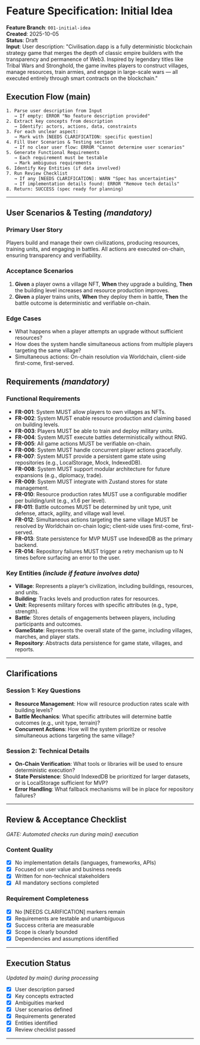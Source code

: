 # Feature Specification: Initial Idea

**Feature Branch**: `001-initial-idea`  
**Created**: 2025-10-05  
**Status**: Draft  
**Input**: User description: "Civilisation.dapp is a fully deterministic blockchain strategy game that merges the depth of classic empire builders with the transparency and permanence of Web3. Inspired by legendary titles like Tribal Wars and Stronghold, the game invites players to construct villages, manage resources, train armies, and engage in large-scale wars — all executed entirely through smart contracts on the blockchain."

## Execution Flow (main)
```
1. Parse user description from Input
   → If empty: ERROR "No feature description provided"
2. Extract key concepts from description
   → Identify: actors, actions, data, constraints
3. For each unclear aspect:
   → Mark with [NEEDS CLARIFICATION: specific question]
4. Fill User Scenarios & Testing section
   → If no clear user flow: ERROR "Cannot determine user scenarios"
5. Generate Functional Requirements
   → Each requirement must be testable
   → Mark ambiguous requirements
6. Identify Key Entities (if data involved)
7. Run Review Checklist
   → If any [NEEDS CLARIFICATION]: WARN "Spec has uncertainties"
   → If implementation details found: ERROR "Remove tech details"
8. Return: SUCCESS (spec ready for planning)
```

---

## User Scenarios & Testing *(mandatory)*

### Primary User Story
Players build and manage their own civilizations, producing resources, training units, and engaging in battles. All actions are executed on-chain, ensuring transparency and verifiability.

### Acceptance Scenarios
1. **Given** a player owns a village NFT, **When** they upgrade a building, **Then** the building level increases and resource production improves.
2. **Given** a player trains units, **When** they deploy them in battle, **Then** the battle outcome is deterministic and verifiable on-chain.

### Edge Cases
- What happens when a player attempts an upgrade without sufficient resources?
- How does the system handle simultaneous actions from multiple players targeting the same village?
- Simultaneous actions: On-chain resolution via Worldchain, client-side first-come, first-served.

## Requirements *(mandatory)*

### Functional Requirements
- **FR-001**: System MUST allow players to own villages as NFTs.
- **FR-002**: System MUST enable resource production and claiming based on building levels.
- **FR-003**: Players MUST be able to train and deploy military units.
- **FR-004**: System MUST execute battles deterministically without RNG.
- **FR-005**: All game actions MUST be verifiable on-chain.
- **FR-006**: System MUST handle concurrent player actions gracefully.
- **FR-007**: System MUST provide a persistent game state using repositories (e.g., LocalStorage, Mock, IndexedDB).
- **FR-008**: System MUST support modular architecture for future expansions (e.g., diplomacy, trade).
- **FR-009**: System MUST integrate with Zustand stores for state management.
- **FR-010**: Resource production rates MUST use a configurable modifier per building/unit (e.g., x1.6 per level).
- **FR-011**: Battle outcomes MUST be determined by unit type, unit defense, attack, agility, and village wall level.
- **FR-012**: Simultaneous actions targeting the same village MUST be resolved by Worldchain on-chain logic; client-side uses first-come, first-served.
- **FR-013**: State persistence for MVP MUST use IndexedDB as the primary backend.
- **FR-014**: Repository failures MUST trigger a retry mechanism up to N times before surfacing an error to the user.

### Key Entities *(include if feature involves data)*
- **Village**: Represents a player’s civilization, including buildings, resources, and units.
- **Building**: Tracks levels and production rates for resources.
- **Unit**: Represents military forces with specific attributes (e.g., type, strength).
- **Battle**: Stores details of engagements between players, including participants and outcomes.
- **GameState**: Represents the overall state of the game, including villages, marches, and player stats.
- **Repository**: Abstracts data persistence for game state, villages, and reports.

---

## Clarifications

### Session 1: Key Questions
- **Resource Management**: How will resource production rates scale with building levels?
- **Battle Mechanics**: What specific attributes will determine battle outcomes (e.g., unit type, terrain)?
- **Concurrent Actions**: How will the system prioritize or resolve simultaneous actions targeting the same village?

### Session 2: Technical Details
- **On-Chain Verification**: What tools or libraries will be used to ensure deterministic execution?
- **State Persistence**: Should IndexedDB be prioritized for larger datasets, or is LocalStorage sufficient for MVP?
- **Error Handling**: What fallback mechanisms will be in place for repository failures?

---

## Review & Acceptance Checklist
*GATE: Automated checks run during main() execution*

### Content Quality
- [x] No implementation details (languages, frameworks, APIs)
- [x] Focused on user value and business needs
- [x] Written for non-technical stakeholders
- [x] All mandatory sections completed

### Requirement Completeness
- [x] No [NEEDS CLARIFICATION] markers remain
- [x] Requirements are testable and unambiguous  
- [x] Success criteria are measurable
- [x] Scope is clearly bounded
- [x] Dependencies and assumptions identified

---

## Execution Status
*Updated by main() during processing*

- [x] User description parsed
- [x] Key concepts extracted
- [x] Ambiguities marked
- [x] User scenarios defined
- [x] Requirements generated
- [x] Entities identified
- [x] Review checklist passed

---
